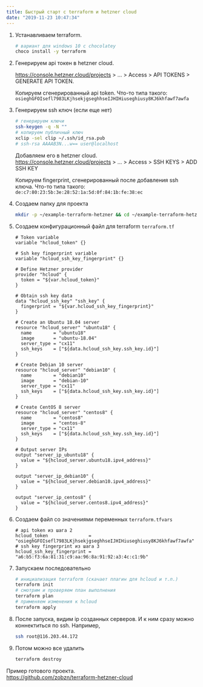 ```yaml
---
title: Быстрый старт с terraform и hetzner cloud
date: "2019-11-23 10:47:34"
---
```


1. Устанавливаем terraform.

   ```bash
   # вариант для windows 10 с chocolatey
   choco install -y terraform
   ```

2. Генерируем api токен в hetzner cloud.

   https://console.hetzner.cloud/projects > ... > Access > API TOKENS > GENERATE API TOKEN.

   Копируем сгенерированный api token. Что-то типа такого:  
   `osieghGFOIsefl7983LKjhsekjgseghhseIJHIHiuseghiusy8KJ6khfawf7awfa`

3. Генерируем ssh ключ (если еще нет)

   ```bash
   # генерируем ключи
   ssh-keygen -q -N ""
   # копируем публичный ключ
   xclip -sel clip ~/.ssh/id_rsa.pub
   # ssh-rsa AAAAB3N...w== user@localhost
   ```

   Добавляем его в hetzner cloud.  
   https://console.hetzner.cloud/projects > ... > Access > SSH KEYS > ADD SSH KEY

   Копируем fingerprint, сгенерированный после добавления ssh ключа. Что-то типа такого:  
   `de:c7:80:23:5b:3e:28:52:1a:5d:0f:84:1b:fe:38:ec`

4. Создаем папку для проекта

   ```bash
   mkdir -p ~/example-terraform-hetzner && cd ~/example-terraform-hetzner
   ```

5. Создаем конфигурационный файл для terraform `terraform.tf`

   ```
   # Token variable
   variable "hcloud_token" {}

   # Ssh key fingerprint variable
   variable "hcloud_ssh_key_fingerprint" {}

   # Define Hetzner provider
   provider "hcloud" {
     token = "${var.hcloud_token}"
   }

   # Obtain ssh key data
   data "hcloud_ssh_key" "ssh_key" {
     fingerprint = "${var.hcloud_ssh_key_fingerprint}"
   }

   # Create an Ubuntu 18.04 server
   resource "hcloud_server" "ubuntu18" {
     name        = "ubuntu18"
     image       = "ubuntu-18.04"
     server_type = "cx11"
     ssh_keys    = ["${data.hcloud_ssh_key.ssh_key.id}"]
   }

   # Create Debian 10 server
   resource "hcloud_server" "debian10" {
     name        = "debian10"
     image       = "debian-10"
     server_type = "cx11"
     ssh_keys    = ["${data.hcloud_ssh_key.ssh_key.id}"]
   }

   # Create CentOS 8 server
   resource "hcloud_server" "centos8" {
     name        = "centos8"
     image       = "centos-8"
     server_type = "cx11"
     ssh_keys    = ["${data.hcloud_ssh_key.ssh_key.id}"]
   }

   # Output server IPs
   output "server_ip_ubuntu18" {
     value = "${hcloud_server.ubuntu18.ipv4_address}"
   }

   output "server_ip_debian10" {
     value = "${hcloud_server.debian10.ipv4_address}"
   }

   output "server_ip_centos8" {
     value = "${hcloud_server.centos8.ipv4_address}"
   }
   ```

6. Создаем файл со значениями переменных `terraform.tfvars`

   ```
   # api token из шага 2
   hcloud_token               = "osieghGFOIsefl7983LKjhsekjgseghhseIJHIHiuseghiusy8KJ6khfawf7awfa"
   # ssh key fingerprint из шага 3
   hcloud_ssh_key_fingerprint = "a6:b5:f3:6a:81:31:c9:aa:96:8a:91:92:a3:4c:c1:9b"
   ```

7. Запускаем последовательно

   ```bash
   # инициализация terraform (скачает плагин для hcloud и т.п.)
   terraform init
   # смотрим и проверяем план выполнения
   terraform plan
   # применяем изменения к hcloud
   terraform apply
   ```

8. После запуска, видим ip созданных серверов. И к ним сразу можно коннектиться по ssh. Например,

   ```bash
   ssh root@116.203.44.172
   ```

9. Потом можно все удалить

   ```bash
   terraform destroy
   ```

Пример готового проекта.  
https://github.com/zobzn/terraform-hetzner-cloud

<!--
На основе https://computingforgeeks.com/deploy-vm-instances-on-hetzner-cloud-with-terraform/
-->
